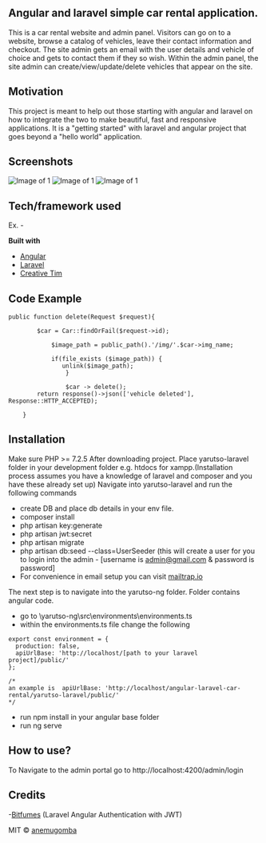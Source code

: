 ## Angular and laravel simple car rental application.
This is a car rental website and admin panel. Visitors can go on to a website, browse a catalog of vehicles, leave their contact information and checkout. The site admin gets an email with the user details and vehicle of choice and gets to contact them if they so wish.
Within the admin panel, the site admin can create/view/update/delete vehicles that appear on the site.

## Motivation
This project is meant to help out those starting with angular and laravel on how to integrate the two to make beautiful, fast and responsive applications. It is a "getting started" with laravel and angular project that goes beyond a "hello world" application.
 
## Screenshots
![Image of 1](https://i.imgur.com/lIm0lmg.png)
![Image of 1](https://i.imgur.com/ZBrFPTz.png)
![Image of 1](https://i.imgur.com/Id63pEj.png)

## Tech/framework used
Ex. -

<b>Built with</b>
- [Angular](https://angular.io/)
- [Laravel](https://laravel.com/)
- [Creative Tim](https://www.creative-tim.com/)

## Code Example
```
public function delete(Request $request){

        $car = Car::findOrFail($request->id);

            $image_path = public_path().'/img/'.$car->img_name;

            if(file_exists ($image_path)) {
               unlink($image_path);
                }

                $car -> delete();
        return response()->json(['vehicle deleted'], Response::HTTP_ACCEPTED);

    }
```
## Installation
Make sure PHP >= 7.2.5
After downloading project. Place yarutso-laravel folder in your development folder e.g. htdocs for xampp.(Installation process assumes you have a knowledge of laravel and composer and you have these already set up)
Navigate into yarutso-laravel and run the following commands
  - create DB and place db details in your env file.
  - composer install
  - php artisan key:generate
  - php artisan jwt:secret
  - php artisan migrate
  - php artisan db:seed --class=UserSeeder (this will create a user for you to login into the admin - [username is admin@gmail.com & password is password]
  - For convenience in email setup you can visit [mailtrap.io](https://blog.mailtrap.io/send-email-in-laravel/)
  
The next step is to navigate into the yarutso-ng folder. Folder contains angular code. 
 - go to \yarutso-ng\src\environments\environments.ts
 - within the environments.ts file change the following
```
export const environment = {
  production: false,
  apiUrlBase: 'http://localhost/[path to your laravel project]/public/'
};

/*
an example is  apiUrlBase: 'http://localhost/angular-laravel-car-rental/yarutso-laravel/public/'
*/
```
 - run npm install in your angular base folder
 - run ng serve

## How to use?
To Navigate to the admin portal go to http://localhost:4200/admin/login


## Credits
-[Bitfumes](https://www.youtube.com/watch?v=CtklHQUfNZQ)  (Laravel Angular Authentication with JWT)

MIT © [anemugomba](https://github.com/anemugomba/angular-laravel-car-rental/)
